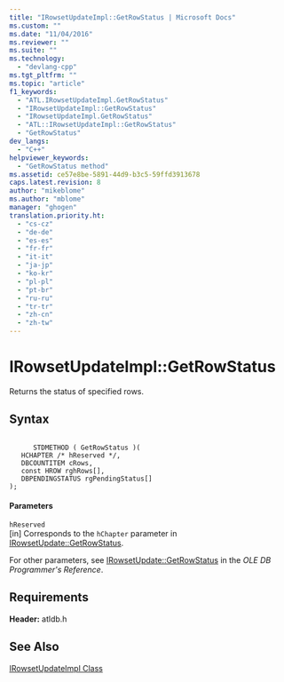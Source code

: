 ```yaml
---
title: "IRowsetUpdateImpl::GetRowStatus | Microsoft Docs"
ms.custom: ""
ms.date: "11/04/2016"
ms.reviewer: ""
ms.suite: ""
ms.technology: 
  - "devlang-cpp"
ms.tgt_pltfrm: ""
ms.topic: "article"
f1_keywords: 
  - "ATL.IRowsetUpdateImpl.GetRowStatus"
  - "IRowsetUpdateImpl::GetRowStatus"
  - "IRowsetUpdateImpl.GetRowStatus"
  - "ATL::IRowsetUpdateImpl::GetRowStatus"
  - "GetRowStatus"
dev_langs: 
  - "C++"
helpviewer_keywords: 
  - "GetRowStatus method"
ms.assetid: ce57e8be-5891-44d9-b3c5-59ffd3913678
caps.latest.revision: 8
author: "mikeblome"
ms.author: "mblome"
manager: "ghogen"
translation.priority.ht: 
  - "cs-cz"
  - "de-de"
  - "es-es"
  - "fr-fr"
  - "it-it"
  - "ja-jp"
  - "ko-kr"
  - "pl-pl"
  - "pt-br"
  - "ru-ru"
  - "tr-tr"
  - "zh-cn"
  - "zh-tw"
---
```

# IRowsetUpdateImpl::GetRowStatus
Returns the status of specified rows.  
  
## Syntax  
  
```  
  
      STDMETHOD ( GetRowStatus )(  
   HCHAPTER /* hReserved */,  
   DBCOUNTITEM cRows,  
   const HROW rghRows[],  
   DBPENDINGSTATUS rgPendingStatus[]   
);  
```  
  
#### Parameters  
 `hReserved`  
 [in] Corresponds to the `hChapter` parameter in [IRowsetUpdate::GetRowStatus](https://msdn.microsoft.com/en-us/library/ms724377.aspx).  
  
 For other parameters, see [IRowsetUpdate::GetRowStatus](https://msdn.microsoft.com/en-us/library/ms724377.aspx) in the *OLE DB Programmer's Reference*.  
  
## Requirements  
 **Header:** atldb.h  
  
## See Also  
 [IRowsetUpdateImpl Class](../../data/oledb/irowsetupdateimpl-class.md)